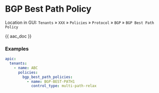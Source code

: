 # BGP Best Path Policy

Location in GUI:
`Tenants` » `XXX` » `Policies` » `Protocol` » `BGP` » `BGP Best Path Policy`

{{ aac_doc }}

### Examples

```yaml
apic:
  tenants:
    - name: ABC
      policies:
        bgp_best_path_policies:
          - name: BGP-BEST-PATH1
            control_type: multi-path-relax
```
